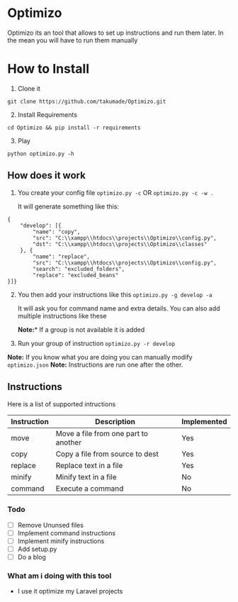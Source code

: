 # Optimizo
Optimizo its an tool that allows to set up instructions and run them later. In the mean you will have to run them manually


# How to Install
1. Clone it 

`git clone https://github.com/takumade/Optimizo.git`

2. Install Requirements

`cd Optimizo && pip install -r requirements`

3. Play

`python optimizo.py -h`



## How does it work

1. You create your config file
      `optimizo.py -c`   OR  `optimizo.py -c -w .`

    It will generate something like this:
    
```
{
    "develop": [{
        "name": "copy",
        "src": "C:\\xampp\\htdocs\\projects\\Optimizo\\config.py",
        "dst": "C:\\xampp\\htdocs\\projects\\Optimizo\\classes"
    }, {
        "name": "replace",
        "src": "C:\\xampp\\htdocs\\projects\\Optimizo\\config.py",
        "search": "excluded_folders",
        "replace": "excluded_beans"
}]}
```

2. You then add your instructions like this
     `optimizo.py -g develop -a`

     It will ask you for command name and extra details.
     You can also add multiple instructions like these

     **Note:*** If a group is not available it is added

3. Run your group of instruction
    `optimizo.py -r develop`
    
**Note:** If you know what you are doing you can manually modify `optimizo.json`
**Note:** Instructions are run one after the other.

## Instructions

Here is a list of supported intructions


| Instruction | Description | Implemented|
| ----------- | ----------- |------------|
| move | Move a file from one part to another | Yes
| copy | Copy a file from source to dest | Yes
| replace | Replace text in a file | Yes
| minify | Minify text in a file | No
| command | Execute a command | No


### Todo

- [ ] Remove Ununsed files
- [ ] Implement command instructions
- [ ] Implement minify instructions
- [ ] Add setup.py
- [ ] Do a blog
            
### What am i doing with this tool
- I use it optimize my Laravel projects

